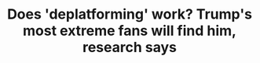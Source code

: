 ---
title: "Does 'deplatforming' work? Trump's most extreme fans will find him, research says"

year: 2021

venue: "NBC News"

link: "https://www.nbcnews.com/tech/internet/does-deplatforming-work-trump-s-most-extreme-fans-will-find-n1253906"

archive: "https://web.archive.org/web/20210120155855/https://www.nbcnews.com/tech/internet/does-deplatforming-work-trump-s-most-extreme-fans-will-find-n1253906"

related_paper: 'Do Platform Migrations Compromise Content Moderation? Evidence from r/The_Donald and r/Incels'

---